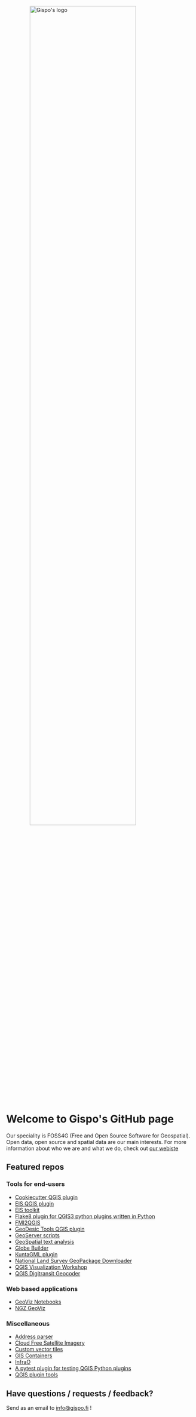 <img 
    style="display: block; 
           margin-left: auto;
           margin-right: auto;
           width: 75%;"
    src="https://github.com/GispoCoding/.github/assets/87303508/6ad4cb6f-6b73-415e-b352-d885b3e18145" 
    alt="Gispo's logo">
</img>

# Welcome to Gispo's GitHub page

Our speciality is FOSS4G (Free and Open Source Software for Geospatial). Open data, open source and spatial data are our main interests.
For more information about who we are and what we do, check out [our webiste](https://www.gispo.fi/en/)

## Featured repos

### Tools for end-users

* [Cookiecutter QGIS plugin](https://github.com/GispoCoding/cookiecutter-qgis-plugin) 	
* [EIS QGIS plugin](https://github.com/GispoCoding/eis_qgis_plugin) 	
* [EIS toolkit](https://github.com/GispoCoding/eis_toolkit) 	
* [Flake8 plugin for QGIS3 python plugins written in Python](https://github.com/GispoCoding/flake8-qgis)	
* [FMI2QGIS](https://github.com/GispoCoding/FMI2QGIS)	
* [GeoDesic Tools QGIS plugin](https://github.com/GispoCoding/kimu)	
* [GeoServer scripts](https://github.com/GispoCoding/geoserver-scripts)	
* [GeoSpatial text analysis](https://github.com/GispoCoding/geospatial-text-analysis)	
* [Globe Builder](https://github.com/GispoCoding/GlobeBuilder)	
* [KuntaGML plugin](https://github.com/GispoCoding/KuntaGML-QGIS-plugin)	
* [National Land Survey GeoPackage Downloader](https://github.com/GispoCoding/NLSgpkgloader)	
* [QGIS Visualization Workshop](https://github.com/GispoCoding/QGIS-visualization-workshop)	
* [QGIS Digitransit Geocoder](https://github.com/GispoCoding/QGISDigitransitGeocoding)	

### Web based applications

* [GeoViz Notebooks](https://github.com/GispoCoding/geoviz-notebooks)	
* [NGZ GeoViz](https://github.com/GispoCoding/ngz-geoviz)	

### Miscellaneous

* [Address parser](https://github.com/GispoCoding/addr-parser)	
* [Cloud Free Satellite Imagery](https://github.com/GispoCoding/CFSI)	
* [Custom vector tiles](https://github.com/GispoCoding/custom-vectortiles)	
* [GIS Containers](https://github.com/GispoCoding/gis-containers)	
* [InfraO](https://github.com/GispoCoding/infraO-open)	
* [A pytest plugin for testing QGIS Python plugins](https://github.com/GispoCoding/pytest-qgis)	
* [QGIS plugin tools](https://github.com/GispoCoding/qgis_plugin_tools)	

## Have questions / requests / feedback?

Send as an email to info@gispo.fi !
